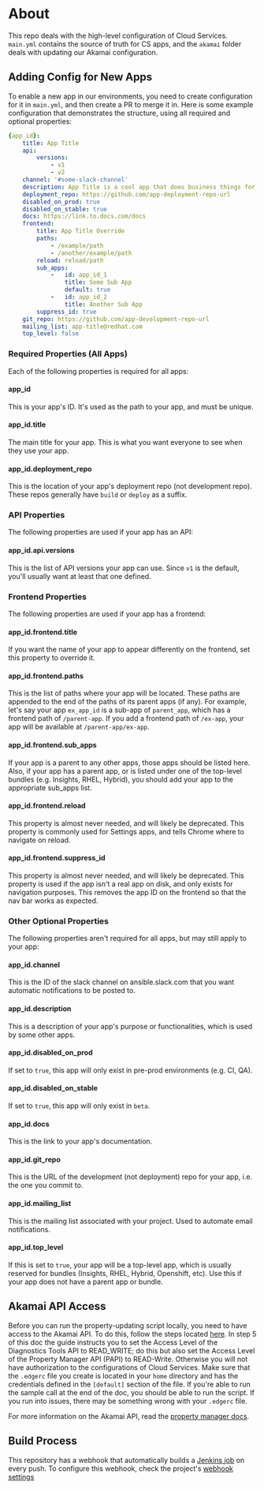 # About

This repo deals with the high-level configuration of Cloud Services. `main.yml` contains the source of truth for CS apps, and the `akamai` folder deals with updating our Akamai configuration.

## Adding Config for New Apps

To enable a new app in our environments, you need to create configuration for it in `main.yml`, and then create a PR to merge it in. 
Here is some example configuration that demonstrates the structure, using all required and optional properties:

```yml
{app_id}:
    title: App Title
    api:
        versions:
            - v1
            - v2
    channel: '#some-slack-channel'
    description: App Title is a cool app that does business things for its users.
    deployment_repo: https://github.com/app-deployment-repo-url
    disabled_on_prod: true
    disabled_on_stable: true
    docs: https://link.to.docs.com/docs
    frontend:
        title: App Title Override
        paths:
            - /example/path
            - /another/example/path
        reload: reload/path
        sub_apps:
            -   id: app_id_1
                title: Some Sub App
                default: true
            -   id: app_id_2
                title: Another Sub App
        suppress_id: true
    git_repo: https://github.com/app-development-repo-url
    mailing_list: app-title@redhat.com
    top_level: false
```

### Required Properties (All Apps)

Each of the following properties is required for all apps:

#### app_id

This is your app's ID. It's used as the path to your app, and must be unique.

#### app_id.title

The main title for your app. This is what you want everyone to see when they use your app.

#### app_id.deployment_repo

This is the location of your app's deployment repo (not development repo). These repos generally have `build` or `deploy` as a suffix.

### API Properties

The following properties are used if your app has an API:

#### app_id.api.versions

This is the list of API versions your app can use. Since `v1` is the default, you'll usually want at least that one defined.

### Frontend Properties

The following properties are used if your app has a frontend:

#### app_id.frontend.title

If you want the name of your app to appear differently on the frontend, set this property to override it.

#### app_id.frontend.paths

This is the list of paths where your app will be located. These paths are appended to the end of the paths of its parent apps (if any).
For example, let's say your app `ex_app_id` is a sub-app of `parent_app`, which has a frontend path of `/parent-app`. If you add a frontend path of `/ex-app`, your app will be available at `/parent-app/ex-app`.

#### app_id.frontend.sub_apps

If your app is a parent to any other apps, those apps should be listed here. 
Also, if your app has a parent app, or is listed under one of the top-level bundles (e.g. Insights, RHEL, Hybrid), you should add your app to the appropriate sub_apps list.

#### app_id.frontend.reload

This property is almost never needed, and will likely be deprecated. This property is commonly used for Settings apps, and tells Chrome where to navigate on reload.

#### app_id.frontend.suppress_id

This property is almost never needed, and will likely be deprecated. This property is used if the app isn't a real app on disk, and only exists for navigation purposes. 
This removes the app ID on the frontend so that the nav bar works as expected.

### Other Optional Properties

The following properties aren't required for all apps, but may still apply to your app:

#### app_id.channel

This is the ID of the slack channel on ansible.slack.com that you want automatic notifications to be posted to.

#### app_id.description

This is a description of your app's purpose or functionalities, which is used by some other apps.

#### app_id.disabled_on_prod

If set to `true`, this app will only exist in pre-prod environments (e.g. CI, QA).

#### app_id.disabled_on_stable

If set to `true`, this app will only exist in `beta`.

#### app_id.docs

This is the link to your app's documentation.

#### app_id.git_repo

This is the URL of the development (not deployment) repo for your app, i.e. the one you commit to.

#### app_id.mailing_list

This is the mailing list associated with your project. Used to automate email notifications.

#### app_id.top_level

If this is set to `true`, your app will be a top-level app, which is usually reserved for bundles (Insights, RHEL, Hybrid, Openshift, etc).
Use this if your app does not have a parent app or bundle.

## Akamai API Access

Before you can run the property-updating script locally, you need to have access to the Akamai API.
To do this, follow the steps located [here](https://developer.akamai.com/api/getting-started). In step 5 of this doc the guide instructs you to set the Access Level of the Diagnostics Tools API to READ_WRITE; do this but also set the Access Level of the Property Manager API (PAPI) to READ-Write. Otherwise you will not have authorization to the configurations of Cloud Services. Make sure that the `.edgerc` file you create is located in your `home` directory and has the credentials defined in the `[default]` section of the file.
If you're able to run the sample call at the end of the doc, you should be able to run the script. If you run into issues, there may be something wrong with your `.edgerc` file.

For more information on the Akamai API, read the [property manager docs](https://developer.akamai.com/api/core_features/property_manager/v1.html).

## Build Process

This repository has a webhook that automatically builds a [Jenkins job](https://jenkins-jenkins.5a9f.insights-dev.openshiftapps.com/job/akamai-config-deployer/) on every push. To configure this webhook, check the project's [webhook settings](https://github.com/RedHatInsights/cloud-services-config/settings/hooks)
